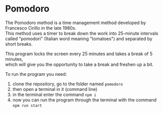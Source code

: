 # Pomodoro

The Pomodoro method is a time management method developed by Francesco Cirillo in the late 1980s.  
This method uses a timer to break down the work into 25-minute intervals  
called "pomodori" (Italian word meaning "tomatoes") and separated by short breaks.  

This program locks the screen every 25 minutes and takes a break of 5 minutes,  
which will give you the opportunity to take a break and freshen up a bit.  

To run the program you need:
1. clone the repository, go to the folder named ```pomodoro```
2. then open a terminal in it (command line)
3. in the terminal enter the command ```npm i```
4. now you can run the program through the terminal with the command ```npm run start```